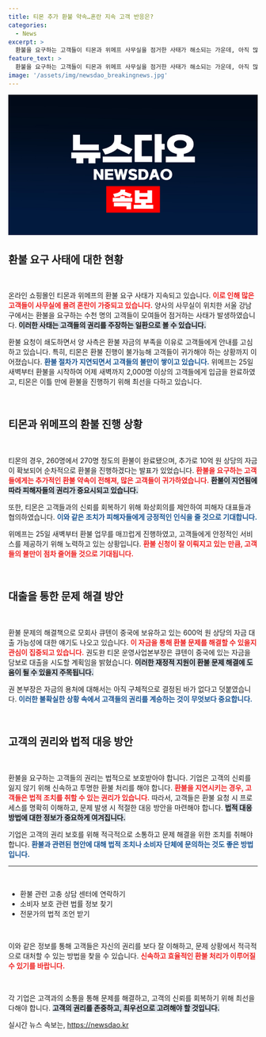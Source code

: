 ```yaml
---
title: 티몬 추가 환불 약속…혼란 지속 고객 반응은?
categories:
  - News
excerpt: >
  환불을 요구하는 고객들이 티몬과 위메프 사무실을 점거한 사태가 해소되는 가운데, 아직 많은 고객들이 환불 안내를 기다리고 있습니다. 모회사 큐텐의 자금 대출 계획도 거론되며 논란이 지속될 전망입니다.
feature_text: >
  환불을 요구하는 고객들이 티몬과 위메프 사무실을 점거한 사태가 해소되는 가운데, 아직 많은 고객들이 환불 안내를 기다리고 있습니다. 모회사 큐텐의 자금 대출 계획도 거론되며 논란이 지속될 전망입니다.
image: '/assets/img/newsdao_breakingnews.jpg'
---
```


<p><img src="/assets/img/newsdao_breakingnews.jpg" alt="firstkoreanews 속보" /></p>

<h2 data-ke-size="size26">환불 요구 사태에 대한 현황</h2>

<p data-ke-size="size16">&nbsp;</p>

<p>온라인 쇼핑몰인 티몬과 위메프의 환불 요구 사태가 지속되고 있습니다. <b><span style="color: #ee2323;">이로 인해 많은 고객들이 사무실에 몰려 혼란이 가중되고 있습니다.</span></b> 양사의 사무실이 위치한 서울 강남구에서는 환불을 요구하는 수천 명의 고객들이 모여들어 점거하는 사태가 발생하였습니다. <b><span style="background-color: #21538527;">이러한 사태는 고객들의 권리를 주장하는 일환으로 볼 수 있습니다.</span></b> </p>

<p>환불 요청이 쇄도하면서 양 사측은 환불 자금의 부족을 이유로 고객들에게 안내를 고심하고 있습니다. 특히, 티몬은 환불 진행이 불가능해 고객들이 귀가해야 하는 상황까지 이어졌습니다. <b><span style="color: #1a5490;">환불 절차가 지연되면서 고객들의 불만이 쌓이고 있습니다.</span></b> 위메프는 25일 새벽부터 환불을 시작하여 어제 새벽까지 2,000명 이상의 고객들에게 입금을 완료하였고, 티몬은 이틀 만에 환불을 진행하기 위해 최선을 다하고 있습니다.</p>

<p data-ke-size="size16">&nbsp;</p>

<h2 data-ke-size="size26">티몬과 위메프의 환불 진행 상황</h2>

<p data-ke-size="size16">&nbsp;</p>

<p>티몬의 경우, 260명에서 270명 정도의 환불이 완료됐으며, 추가로 10억 원 상당의 자금이 확보되어 순차적으로 환불을 진행하겠다는 발표가 있었습니다. <b><span style="color: #ee2323;">환불을 요구하는 고객들에게는 추가적인 환불 약속이 전해져, 많은 고객들이 귀가하였습니다.</span></b> <b><span style="background-color: #21538527;">환불이 지연됨에 따라 피해자들의 권리가 중요시되고 있습니다.</span></b> </p>

<p>또한, 티몬은 고객들과의 신뢰를 회복하기 위해 화상회의를 제안하여 피해자 대표들과 협의하였습니다. <b><span style="color: #1a5490;">이와 같은 조치가 피해자들에게 긍정적인 인식을 줄 것으로 기대합니다.</span></b> </p>

<p>위메프는 25일 새벽부터 환불 업무를 매끄럽게 진행하였고, 고객들에게 안정적인 서비스를 제공하기 위해 노력하고 있는 상황입니다. <b><span style="color: #ee2323;">환불 신청이 잘 이뤄지고 있는 만큼, 고객들의 불만이 점차 줄어들 것으로 기대됩니다.</span></b></p>

<p data-ke-size="size16">&nbsp;</p>

<h2 data-ke-size="size26">대출을 통한 문제 해결 방안</h2>

<p data-ke-size="size16">&nbsp;</p>

<p>환불 문제의 해결책으로 모회사 큐텐이 중국에 보유하고 있는 600억 원 상당의 자금 대출 가능성에 대한 얘기도 나오고 있습니다. <b><span style="color: #ee2323;">이 자금을 통해 환불 문제를 해결할 수 있을지 관심이 집중되고 있습니다.</span></b> 권도완 티몬 운영사업본부장은 큐텐이 중국에 있는 자금을 담보로 대출을 시도할 계획임을 밝혔습니다. <b><span style="background-color: #21538527;">이러한 재정적 지원이 환불 문제 해결에 도움이 될 수 있을지 주목됩니다.</span></b></p>

<p>권 본부장은 자금의 용처에 대해서는 아직 구체적으로 결정된 바가 없다고 덧붙였습니다. <b><span style="color: #1a5490;">이러한 불확실한 상황 속에서 고객들의 권리를 계승하는 것이 무엇보다 중요합니다.</span></b></p>

<p data-ke-size="size16">&nbsp;</p>

<h2 data-ke-size="size26">고객의 권리와 법적 대응 방안</h2>

<p data-ke-size="size16">&nbsp;</p>

<p>환불을 요구하는 고객들의 권리는 법적으로 보호받아야 합니다. 기업은 고객의 신뢰를 잃지 않기 위해 신속하고 투명한 환불 처리를 해야 합니다. <b><span style="color: #ee2323;">환불을 지연시키는 경우, 고객들은 법적 조치를 취할 수 있는 권리가 있습니다.</span></b> 따라서, 고객들은 환불 요청 시 프로세스를 명확히 이해하고, 문제 발생 시 적절한 대응 방안을 마련해야 합니다. <b><span style="background-color: #21538527;">법적 대응 방법에 대한 정보가 중요하게 여겨집니다.</span></b> </p>

<p>기업은 고객의 권리 보호를 위해 적극적으로 소통하고 문제 해결을 위한 조치를 취해야 합니다. <b><span style="color: #1a5490;">환불과 관련된 현안에 대해 법적 조치나 소비자 단체에 문의하는 것도 좋은 방법입니다.</span></b> </p>

<hr>

<p data-ke-size="size16">&nbsp;</p> 

<ul>
<li>환불 관련 고충 상담 센터에 연락하기</li>
<li>소비자 보호 관련 법률 정보 찾기</li>
<li>전문가의 법적 조언 받기</li>
</ul>

<p data-ke-size="size16">&nbsp;</p> 

<p>이와 같은 정보를 통해 고객들은 자신의 권리를 보다 잘 이해하고, 문제 상황에서 적극적으로 대처할 수 있는 방법을 찾을 수 있습니다. <b><span style="color: #ee2323;">신속하고 효율적인 환불 처리가 이루어질 수 있기를 바랍니다.</span></b></p>

<p data-ke-size="size16">&nbsp;</p> 

<p>각 기업은 고객과의 소통을 통해 문제를 해결하고, 고객의 신뢰를 회복하기 위해 최선을 다해야 합니다. <b><span style="background-color: #21538527;">고객의 권리를 존중하고, 최우선으로 고려해야 할 것입니다.</span></b></p>
실시간 뉴스 속보는, <a href="https://newsdao.kr" rel="dofollow">https://newsdao.kr</a>


